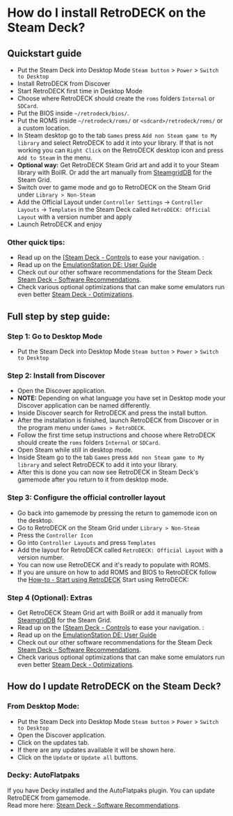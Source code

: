 # How do I install RetroDECK on the Steam Deck?

## Quickstart guide

- Put the Steam Deck into Desktop Mode `Steam button` > `Power` > `Switch to Desktop`
- Install RetroDECK from Discover
- Start RetroDECK first time in Desktop Mode
- Choose where RetroDECK should create the `roms` folders `Internal` or `SDCard`.
- Put the BIOS inside `~/retrodeck/bios/`.
- Put the ROMS inside `~/retrodeck/roms/` or `<sdcard>/retrodeck/roms/` or a custom location.
- In Steam desktop go to the tab `Games` press `Add non Steam game to My library` and select RetroDECK to add it into your library. If that is not working you can `Right Click` on the RetroDECK desktop icon and press `Add to Steam` in the menu.
- **Optional way:** Get RetroDECK Steam Grid art and add it to your Steam library with BoilR. Or add the art manually from [SteamgridDB](https://www.steamgriddb.com/search/grids?term=RetroDeck) for the Steam Grid.
- Switch over to game mode and go to RetroDECK on the Steam Grid under `Library > Non-Steam`
- Add the Official Layout under `Controller Settings` -> `Controller Layouts` -> `Templates` in the Steam Deck called `RetroDECK: Official Layout` with a version number and apply
- Launch RetroDECK and enjoy

### Other quick tips:
- Read up on the [[Steam Deck - Controls](wiki_controllers/controls-steamdeck.md) to ease your navigation. :
- Read up on the [EmulationStation DE: User Guide](wiki_emulationStation_de/esde-guide.md)
- Check out our other software recommendations for the Steam Deck [Steam Deck - Software Recommendations](wiki_devices/steamdeck/steamdeck-software.md).
- Check various optional optimizations that can make some emulators run even better [Steam Deck - Optimizations](wiki_devices/steamdeck/steamdeck-optimize.md).


## Full step by step guide:

### Step 1: Go to Desktop Mode
- Put the Steam Deck into Desktop Mode `Steam button` > `Power` > `Switch to Desktop`

### Step 2: Install from Discover

- Open the Discover application.
- **NOTE:** Depending on what language you have set in Desktop mode your Discover application can be named differently.
- Inside Discover search for RetroDECK and press the install button.
- After the installation is finished, launch RetroDECK from Discover or in the program menu under `Games > RetroDECK`.
- Follow the first time setup instructions and choose where RetroDECK should create the `roms` folders `Internal` or `SDCard`.
- Open Steam while still in desktop mode.
- Inside Steam go to the tab `Games` press `Add non Steam game to My library` and select RetroDECK to add it into your library.
- After this is done you can now see RetroDECK in Steam Deck's gamemode after you return to it from desktop mode.

### Step 3: Configure the official controller layout
- Go back into gamemode by pressing the return to gamemode icon on the desktop.
- Go to RetroDECK on the Steam Grid under `Library > Non-Steam`
- Press the `Controller Icon`
- Go into `Controller Layouts` and press `Templates`
- Add the layout for RetroDECK  called `RetroDECK: Official Layout` with a version number.
- You can now use RetroDECK and it's ready to populate with ROMS.
- If you are unsure on how to add ROMS and BIOS to RetroDECK follow the [How-to - Start using RetroDECK](wiki_howto_faq/retrodeck-start.md)
Start using RetroDECK:
### Step 4 (Optional): Extras
- Get RetroDECK Steam Grid art with BoilR or add it manually from [SteamgridDB](https://www.steamgriddb.com/search/grids?term=RetroDeck) for the Steam Grid.
- Read up on the [[Steam Deck - Controls](wiki_controllers/controls-steamdeck.md) to ease your navigation. :
- Read up on the [EmulationStation DE: User Guide](wiki_emulationStation_de/esde-guide.md)
- Check out our other software recommendations for the Steam Deck [Steam Deck - Software Recommendations](wiki_devices/steamdeck/steamdeck-software.md).
- Check various optional optimizations that can make some emulators run even better [Steam Deck - Optimizations](wiki_devices/steamdeck/steamdeck-optimize.md).


## How do I update RetroDECK on the Steam Deck?


### From Desktop Mode:
- Put the Steam Deck into Desktop Mode `Steam button` > `Power` > `Switch to Desktop`
- Open the Discover application.
- Click on the updates tab.
- If there are any updates available it will be shown here.
- Click on the `Update` or `Update all` buttons.

### Decky: AutoFlatpaks
If you have Decky installed and the AutoFlatpaks plugin. You can update RetroDECK from gamemode. <br>
Read more here: [Steam Deck - Software Recommendations](wiki_devices/steamdeck/steamdeck-software.md).

